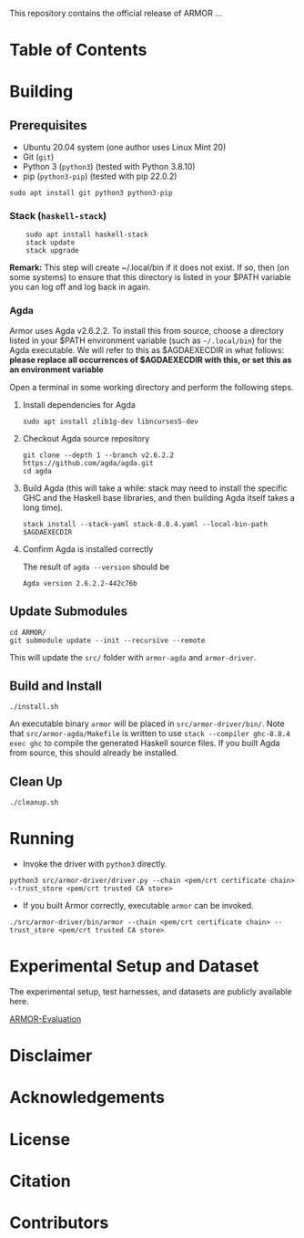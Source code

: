 This repository contains the official release of ARMOR ...

# Table of Contents

# Building

## Prerequisites
-   Ubuntu 20.04 system (one author uses Linux Mint 20)
-   Git (`git`)
-   Python 3 (`python3`) (tested with Python 3.8.10)
-   pip (`python3-pip`) (tested with pip 22.0.2)

```
sudo apt install git python3 python3-pip
```
### Stack (`haskell-stack`)
```
    sudo apt install haskell-stack
    stack update
    stack upgrade
```
**Remark:** This step will create ~/.local/bin if it does not exist. If so,
then (on some systems) to ensure that this directory is listed in your $PATH
variable you can log off and log back in again.

### Agda

Armor uses Agda v2.6.2.2. To install this from source, choose a directory
listed in your $PATH environment variable (such as `~/.local/bin`) for the
Agda executable. We will refer to this as $AGDAEXECDIR in what follows:
**please replace all occurrences of $AGDAEXECDIR with this, or set this as
an environment variable**

Open a terminal in some working directory and perform the following steps. 

1.  Install dependencies for Agda
    
        sudo apt install zlib1g-dev libncurses5-dev
2.  Checkout Agda source repository
    
        git clone --depth 1 --branch v2.6.2.2 https://github.com/agda/agda.git
        cd agda
3.  Build Agda (this will take a while: stack may need to install the
    specific GHC and the Haskell base libraries, and then building Agda itself
    takes a long time).
    
        stack install --stack-yaml stack-8.8.4.yaml --local-bin-path $AGDAEXECDIR

4.  Confirm Agda is installed correctly
    
    The result of `agda --version` should be
    
        Agda version 2.6.2.2-442c76b


## Update Submodules
```
cd ARMOR/
git submodule update --init --recursive --remote
```
This will update the `src/` folder with `armor-agda` and `armor-driver`.


## Build and Install
```
./install.sh
```
An executable binary `armor` will be placed in `src/armor-driver/bin/`.
Note that `src/armor-agda/Makefile` is written to use `stack --compiler ghc-8.8.4 exec ghc` to compile the generated Haskell source files. 
If you built Agda from source, this should already be installed.

## Clean Up
```
./cleanup.sh
```


# Running

- Invoke the driver with `python3` directly.

`python3 src/armor-driver/driver.py --chain <pem/crt certificate chain> --trust_store <pem/crt trusted CA store>`

- If you built Armor correctly, executable `armor` can be invoked.

`./src/armor-driver/bin/armor --chain <pem/crt certificate chain> --trust_store <pem/crt trusted CA store>`


# Experimental Setup and Dataset
The experimental setup, test harnesses, and datasets are publicly available here.

[ARMOR-Evaluation](https://stonybrook365-my.sharepoint.com/:f:/g/personal/joyanta_debnath_stonybrook_edu/EmKh1KjaQABJghV2AaTT73sBqq7zULyzcMWG8Jpu06g6nw)





# Disclaimer

# Acknowledgements


# License


# Citation


# Contributors
